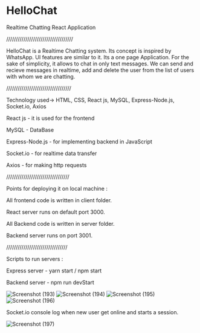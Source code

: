 # HelloChat

Realtime Chatting React Application

///////////////////////////////////

HelloChat is a Realtime Chatting system. Its concept is inspired by WhatsApp. UI features are similar to it. Its a one page Application. For the sake of simplicity, it allows to chat in only text messages.
We can send and recieve messages in realtime, add and delete the user from the list of users with whom we are chatting.

//////////////////////////////////

Technology used-> HTML, CSS, React js, MySQL, Express-Node.js, Socket.io, Axios

React js - it is used for the frontend

MySQL - DataBase

Express-Node.js - for implementing backend in JavaScript

Socket.io - for realtime data transfer

Axios - for making http requests

/////////////////////////////////

Points for deploying it on local machine :

All frontend code is written in client folder.

React server runs on default port 3000.

All Backend code is written in server folder.

Backend server runs on port 3001.

////////////////////////////////

Scripts to run servers :

Express server - yarn start / npm start

Backend server - npm run devStart

![Screenshot (193)](https://user-images.githubusercontent.com/56961805/123983452-82303b00-d9e1-11eb-817f-883e594d9f30.png)
![Screenshot (194)](https://user-images.githubusercontent.com/56961805/123983495-8b210c80-d9e1-11eb-974c-4e4f3beca761.png)
![Screenshot (195)](https://user-images.githubusercontent.com/56961805/123983518-8eb49380-d9e1-11eb-84aa-558c63d4f02a.png)
![Screenshot (196)](https://user-images.githubusercontent.com/56961805/123983530-92e0b100-d9e1-11eb-95ef-5aacd181b0a5.png)

Socket.io console log when new user get online and starts a session.

![Screenshot (197)](https://user-images.githubusercontent.com/56961805/123983549-95dba180-d9e1-11eb-9980-36eba227b772.png)
